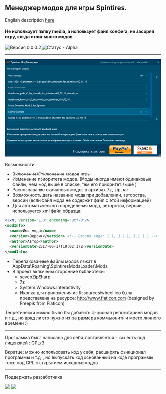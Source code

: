﻿## Менеджер модов для игры Spintires. 
English description [here](https://github.com/likemute/SpintiresModsLoader/blob/master/Readme.en.md)
#### Не использует папку media, а использует файл конфига, не засоряя игру, когда стоит много модов

![Версия 0.0.0.2](https://img.shields.io/badge/%D0%92%D0%B5%D1%80%D1%81%D0%B8%D1%8F-0.0.0.1-green.svg)
![Статус - Alpha](https://img.shields.io/badge/%D0%A1%D1%82%D0%B0%D1%82%D1%83%D1%81-Alpha-yellow.svg)

---

![screenshot](https://raw.githubusercontent.com/likemute/SpintiresModsLoader/master/images/screenshot_ru.png)

Возможности
* Включение/Отключение модов игры
* Изменение приоритета модов. (Моды иногда имеют одинаковые файлы, чем мод выше в списке, тем его приоритет выше )
* Распознавание скачанных модов в архивах 7z, zip, rar
* Возможность дать название мода при добавлении, авторства, версии (если файл мода не содержит файл с этой информацией)
* Для автоматического определения мода, авторства, версии используется xml файл образца:
```xml
<?xml version="1.0" encoding="utf-8"?>
<modInfo>
  <name>Имя мода</name>
  <version>Версия</version> <!-- Версия вида: 1.1, 1.1.1, 1.1.1.1 -->
  <author>Автор</author>
  <versionDate>2017-06-17T19:02:17Z</versionDate>
</modInfo>
```
  * Перепакованные файлы модов лежат в AppData\Roaming\SpintiresModsLoader\Mods
  * В проект включены сторонние библиотеки: 
    * sevenZipSharp
    * 7z
    * System.Windows.Interactivity
    * Иконка для приложения из Resources\wheel.ico была представлена на ресурсе: http://www.flaticon.com (designed by Freepik from Flaticon)



Теоретически можно было бы добавить ф-ционал репозитариев модов и т.д., но вряд ли это нужно из-за размера коммьюнити и моего личного времени :)

---

Программа была написана для себя, поставляется - как есть под лицензией : GPLv3

Вкратце: можно использовать код у себя, расширять функционал программы и т.д. , но выпускать код основанный на коде программы тоже под GPL с открытием исходных кодов

---
Поддержать разработчика

[<img src="https://img.shields.io/badge/donate-Paypal-blue.svg">](https://www.paypal.com/cgi-bin/webscr?cmd=_s-xclick&hosted_button_id=QFPDXQMZGMHKA)
[<img src="https://img.shields.io/badge/donate-Yandex-orange.svg">](http://yasobe.ru/na/likemute)
